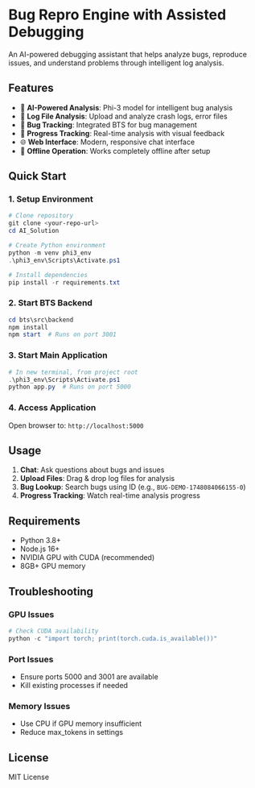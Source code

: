 
# Bug Repro Engine with Assisted Debugging

An AI-powered debugging assistant that helps analyze bugs, reproduce issues, and understand problems through intelligent log analysis.

## Features

- 🤖 **AI-Powered Analysis**: Phi-3 model for intelligent bug analysis
- 📁 **Log File Analysis**: Upload and analyze crash logs, error files
- 🐛 **Bug Tracking**: Integrated BTS for bug management
- 🎯 **Progress Tracking**: Real-time analysis with visual feedback
- 🌐 **Web Interface**: Modern, responsive chat interface
- 💾 **Offline Operation**: Works completely offline after setup

## Quick Start

### 1. Setup Environment
```powershell
# Clone repository
git clone <your-repo-url>
cd AI_Solution

# Create Python environment
python -m venv phi3_env
.\phi3_env\Scripts\Activate.ps1

# Install dependencies
pip install -r requirements.txt
```

### 2. Start BTS Backend
```powershell
cd bts\src\backend
npm install
npm start  # Runs on port 3001
```

### 3. Start Main Application
```powershell
# In new terminal, from project root
.\phi3_env\Scripts\Activate.ps1
python app.py  # Runs on port 5000
```

### 4. Access Application
Open browser to: `http://localhost:5000`

## Usage

1. **Chat**: Ask questions about bugs and issues
2. **Upload Files**: Drag & drop log files for analysis
3. **Bug Lookup**: Search bugs using ID (e.g., `BUG-DEMO-1748084066155-0`)
4. **Progress Tracking**: Watch real-time analysis progress

## Requirements

- Python 3.8+
- Node.js 16+
- NVIDIA GPU with CUDA (recommended)
- 8GB+ GPU memory

## Troubleshooting

### GPU Issues
```powershell
# Check CUDA availability
python -c "import torch; print(torch.cuda.is_available())"
```

### Port Issues
- Ensure ports 5000 and 3001 are available
- Kill existing processes if needed

### Memory Issues
- Use CPU if GPU memory insufficient
- Reduce max_tokens in settings

## License

MIT License
